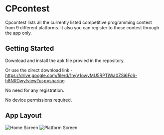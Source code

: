 # CPcontest

Cpcontest lists all the currently listed competitive programming contest from 9 different platforms.
It also you can register to those contest through the app only.

## Getting Started

Download and install the apk file provied in the repository.

Or use the direct download link - https://drive.google.com/file/d/1hyV1owyMU5RPTjWa0ZSi6Fc6-h8NRDwy/view?usp=sharing

No need for any registration.

No device permissions required.

## App Layout

![Home Screen](https://github.com/Avi-nash5/CPcontest-flutter-app/blob/master/Screenshot_20200718-023724.jpg)
![Platform Screen](https://github.com/Avi-nash5/CPcontest-flutter-app/blob/master/Screenshot_20200718-023715.jpg)
